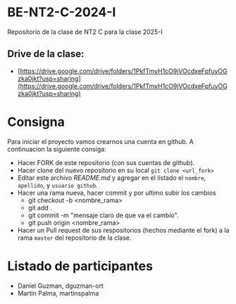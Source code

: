 # BE-NT2-C-2024-I

Repositorio de la clase de NT2 C para la clase 2025-I

## Drive de la clase:

- [https://drive.google.com/drive/folders/1PkfTmyH1cO9jVOcdxeFpfuyOGzka0jkt?usp=sharing](https://drive.google.com/drive/folders/1PkfTmyH1cO9jVOcdxeFpfuyOGzka0jkt?usp=sharing)

# Consigna

Para iniciar el proyecto vamos crearnos una cuenta en github. A continuacion la siguiente consiga:

- Hacer FORK de este repositorio (con sus cuentas de github).
- Hacer clone del nuevo repositorio en su local `git clone <url_fork>`
- Editar este archivo _README.md_ y agregar en el listado el `nombre`, `apellido`, y `usuario github`.
- Hacer una rama nueva, hacer commit y por ultimo subir los cambios
  - git checkout -b <nombre_rama>
  - git add .
  - git commit -m "mensaje claro de que va el cambio".
  - git push origin <nombre_rama>
- Hacer un Pull request de sus respositorios (hechos mediante el fork) a la rama `master` del repositorio de la clase.

# Listado de participantes

- Daniel Guzman, dguzman-ort
- Martin Palma,  martinspalma
